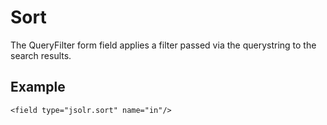 # Sort

The QueryFilter form field applies a filter passed via the querystring to the search results.

## Example

```
<field type="jsolr.sort" name="in"/>
```



